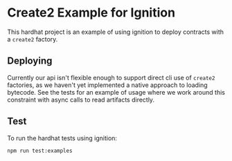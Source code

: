 # Create2 Example for Ignition

This hardhat project is an example of using ignition to deploy contracts with a `create2` factory.

## Deploying

Currently our api isn't flexible enough to support direct cli use of `create2` factories, as we haven't yet implemented a native approach to loading bytecode. See the tests for an example of usage where we work around this constraint with async calls to read artifacts directly.

## Test

To run the hardhat tests using ignition:

```shell
npm run test:examples
```
